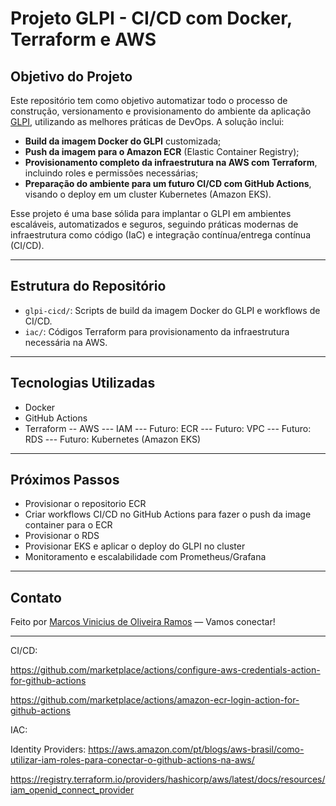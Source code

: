 # Projeto GLPI - CI/CD com Docker, Terraform e AWS

## Objetivo do Projeto

Este repositório tem como objetivo automatizar todo o processo de construção, versionamento e provisionamento do ambiente da aplicação [GLPI](https://glpi-project.org/), utilizando as melhores práticas de DevOps. A solução inclui:

- **Build da imagem Docker do GLPI** customizada;
- **Push da imagem para o Amazon ECR** (Elastic Container Registry);
- **Provisionamento completo da infraestrutura na AWS com Terraform**, incluindo roles e permissões necessárias;
- **Preparação do ambiente para um futuro CI/CD com GitHub Actions**, visando o deploy em um cluster Kubernetes (Amazon EKS).

Esse projeto é uma base sólida para implantar o GLPI em ambientes escaláveis, automatizados e seguros, seguindo práticas modernas de infraestrutura como código (IaC) e integração contínua/entrega contínua (CI/CD).

---

## Estrutura do Repositório

- `glpi-cicd/`: Scripts de build da imagem Docker do GLPI e workflows de CI/CD.
- `iac/`: Códigos Terraform para provisionamento da infraestrutura necessária na AWS.

---

## Tecnologias Utilizadas

- Docker
- GitHub Actions
- Terraform
-- AWS 
--- IAM
--- Futuro: ECR
--- Futuro: VPC
--- Futuro: RDS
--- Futuro: Kubernetes (Amazon EKS)

---

## Próximos Passos

- Provisionar o repositorio ECR
- Criar workflows CI/CD no GitHub Actions para fazer o push da image container para o ECR
- Provisionar o RDS
- Provisionar EKS e aplicar o deploy do GLPI no cluster
- Monitoramento e escalabilidade com Prometheus/Grafana

---

## Contato

Feito por [Marcos Vinicius de Oliveira Ramos](https://www.linkedin.com/in/marcosvoramos/) — Vamos conectar!

---



CI/CD:

https://github.com/marketplace/actions/configure-aws-credentials-action-for-github-actions

https://github.com/marketplace/actions/amazon-ecr-login-action-for-github-actions

IAC:

Identity Providers:
https://aws.amazon.com/pt/blogs/aws-brasil/como-utilizar-iam-roles-para-conectar-o-github-actions-na-aws/

https://registry.terraform.io/providers/hashicorp/aws/latest/docs/resources/iam_openid_connect_provider